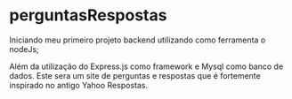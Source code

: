 # perguntasRespostas
Iniciando meu primeiro projeto backend utilizando como ferramenta o nodeJs;

Além da utilização do Express.js como framework e Mysql como banco de dados. Este sera um site de perguntas e respostas que é fortemente inspirado no antigo Yahoo Respostas.
